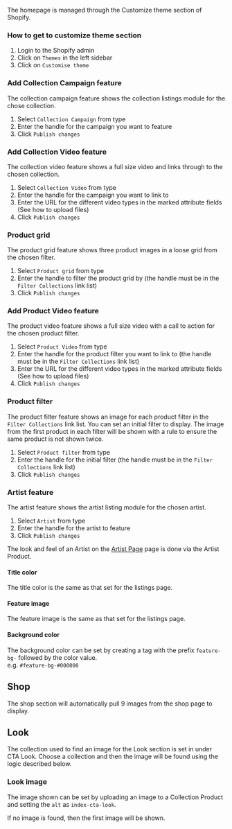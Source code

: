 The homepage is managed through the Customize theme section of Shopify.

### How to get to customize theme section
1. Login to the Shopify admin
2. Click on `Themes` in the left sidebar
3. Click on `Customise theme`

### Add Collection Campaign feature

The collection campaign feature shows the collection listings module for the chose collection.


1. Select `Collection Campaign` from type
2. Enter the handle for the campaign you want to feature
3. Click `Publish changes`

### Add Collection Video feature

The collection video feature shows a full size video and links through to the chosen collection.

1. Select `Collection Video` from type
2. Enter the handle for the campaign you want to link to
3. Enter the URL for the different video types in the marked attribute fields (See how to upload files)
4. Click `Publish changes`

### Product grid

The product grid feature shows three product images in a loose grid from the chosen filter.

1. Select `Product grid` from type
2. Enter the handle to filter the product grid by (the handle must be in the `Filter Collections` link list)
3. Click `Publish changes`

### Add Product Video feature

The product video feature shows a full size video with a call to action for the chosen product filter.

1. Select `Product Video` from type
2. Enter the handle for the product filter you want to link to  (the handle must be in the `Filter Collections` link list)
3. Enter the URL for the different video types in the marked attribute fields (See how to upload files)
4. Click `Publish changes`

### Product filter

The product filter feature shows an image for each product filter in the `Filter Collections` link list. You can set an initial filter to display. The image from the first product in each filter will be shown with a rule to ensure the same product is not shown twice.

1. Select `Product filter` from type
2. Enter the handle for the initial filter (the handle must be in the `Filter Collections` link list)
3. Click `Publish changes`

### Artist feature

The artist feature shows the artist listing module for the chosen artist.

1. Select `Artist` from type
2. Enter the handle for the artist to feature
3. Click `Publish changes`

The look and feel of an Artist on the [Artist Page](https://ohlin.myshopify.com/collections/jean-moran) page is done via the Artist Product.

#### Title color

The title color is the same as that set for the listings page.

#### Feature image

The feature image is the same as that set for the listings page.

#### Background color

The background color can be set by creating a tag with the prefix `feature-bg-` followed by the color value.  
e.g. `#feature-bg-#000000`


## Shop

The shop section will automatically pull 9 images from the shop page to display.

## Look

The collection used to find an image for the Look section is set in under CTA Look. Choose a collection and then the image will be found using the logic described below.

### Look image

The image shown can be set by uploading an image to a Collection Product and setting the `alt` as `index-cta-look`.

If no image is found, then the first image will be shown.

